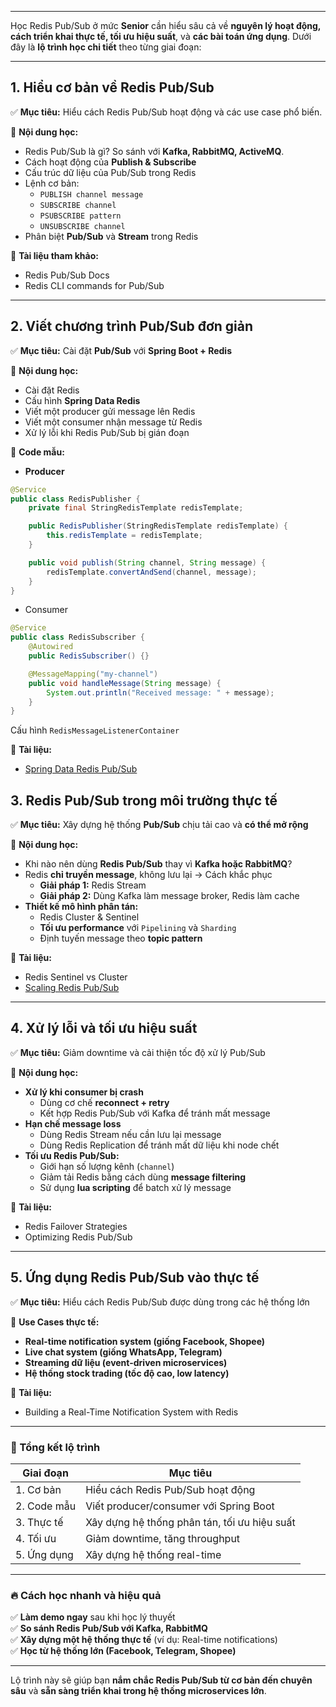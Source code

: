 
---
Học Redis Pub/Sub ở mức **Senior** cần hiểu sâu cả về **nguyên lý hoạt động, cách triển khai thực tế, tối ưu hiệu suất**, và **các bài toán ứng dụng**. Dưới đây là **lộ trình học chi tiết** theo từng giai đoạn:

---

## **1. Hiểu cơ bản về Redis Pub/Sub**

✅ **Mục tiêu:** Hiểu cách Redis Pub/Sub hoạt động và các use case phổ biến.

📌 **Nội dung học:**

- Redis Pub/Sub là gì? So sánh với **Kafka, RabbitMQ, ActiveMQ**.
- Cách hoạt động của **Publish & Subscribe**
- Cấu trúc dữ liệu của Pub/Sub trong Redis
- Lệnh cơ bản:
    - `PUBLISH channel message`
    - `SUBSCRIBE channel`
    - `PSUBSCRIBE pattern`
    - `UNSUBSCRIBE channel`
- Phân biệt **Pub/Sub** và **Stream** trong Redis

🔗 **Tài liệu tham khảo:**

- Redis Pub/Sub Docs
- Redis CLI commands for Pub/Sub
---

## **2. Viết chương trình Pub/Sub đơn giản**

✅ **Mục tiêu:** Cài đặt **Pub/Sub** với **Spring Boot + Redis**

📌 **Nội dung học:**

- Cài đặt Redis
- Cấu hình **Spring Data Redis**
- Viết một producer gửi message lên Redis
- Viết một consumer nhận message từ Redis
- Xử lý lỗi khi Redis Pub/Sub bị gián đoạn

🔗 **Code mẫu:**

- **Producer**
```java
@Service
public class RedisPublisher {
    private final StringRedisTemplate redisTemplate;

    public RedisPublisher(StringRedisTemplate redisTemplate) {
        this.redisTemplate = redisTemplate;
    }

    public void publish(String channel, String message) {
        redisTemplate.convertAndSend(channel, message);
    }
}
```
- Consumer
```java
@Service
public class RedisSubscriber {
    @Autowired
    public RedisSubscriber() {}

    @MessageMapping("my-channel")
    public void handleMessage(String message) {
        System.out.println("Received message: " + message);
    }
}
```

Cấu hình `RedisMessageListenerContainer`

🔗 **Tài liệu:**

- [Spring Data Redis Pub/Sub](https://docs.spring.io/spring-data/redis/docs/current/reference/html/#redis.pubsub)


## **3. Redis Pub/Sub trong môi trường thực tế**

✅ **Mục tiêu:** Xây dựng hệ thống **Pub/Sub** chịu tải cao và **có thể mở rộng**

📌 **Nội dung học:**

- Khi nào nên dùng **Redis Pub/Sub** thay vì **Kafka hoặc RabbitMQ**?
- Redis **chỉ truyền message**, không lưu lại → Cách khắc phục
    - **Giải pháp 1:** Redis Stream
    - **Giải pháp 2:** Dùng Kafka làm message broker, Redis làm cache
- **Thiết kế mô hình phân tán:**
    - Redis Cluster & Sentinel
    - **Tối ưu performance** với `Pipelining` và `Sharding`
    - Định tuyến message theo **topic pattern**

🔗 **Tài liệu:**

- Redis Sentinel vs Cluster
- [Scaling Redis Pub/Sub](https://stackoverflow.com/questions/21036492/does-redis-pub-sub-scale)

---

## **4. Xử lý lỗi và tối ưu hiệu suất**

✅ **Mục tiêu:** Giảm downtime và cải thiện tốc độ xử lý Pub/Sub

📌 **Nội dung học:**

- **Xử lý khi consumer bị crash**
    - Dùng cơ chế **reconnect + retry**
    - Kết hợp Redis Pub/Sub với Kafka để tránh mất message
- **Hạn chế message loss**
    - Dùng Redis Stream nếu cần lưu lại message
    - Dùng Redis Replication để tránh mất dữ liệu khi node chết
- **Tối ưu Redis Pub/Sub:**
    - Giới hạn số lượng kênh (`channel`)
    - Giảm tải Redis bằng cách dùng **message filtering**
    - Sử dụng **lua scripting** để batch xử lý message

🔗 **Tài liệu:**

- Redis Failover Strategies
- Optimizing Redis Pub/Sub

---

## **5. Ứng dụng Redis Pub/Sub vào thực tế**

✅ **Mục tiêu:** Hiểu cách Redis Pub/Sub được dùng trong các hệ thống lớn

📌 **Use Cases thực tế:**

- **Real-time notification system (giống Facebook, Shopee)**
- **Live chat system (giống WhatsApp, Telegram)**
- **Streaming dữ liệu (event-driven microservices)**
- **Hệ thống stock trading (tốc độ cao, low latency)**

🔗 **Tài liệu:**

- Building a Real-Time Notification System with Redis

---

### **🎯 Tổng kết lộ trình**

|Giai đoạn|Mục tiêu|
|---|---|
|1. Cơ bản|Hiểu cách Redis Pub/Sub hoạt động|
|2. Code mẫu|Viết producer/consumer với Spring Boot|
|3. Thực tế|Xây dựng hệ thống phân tán, tối ưu hiệu suất|
|4. Tối ưu|Giảm downtime, tăng throughput|
|5. Ứng dụng|Xây dựng hệ thống real-time|

---

### **🔥 Cách học nhanh và hiệu quả**

✅ **Làm demo ngay** sau khi học lý thuyết  
✅ **So sánh Redis Pub/Sub với Kafka, RabbitMQ**  
✅ **Xây dựng một hệ thống thực tế** (ví dụ: Real-time notifications)  
✅ **Học từ hệ thống lớn (Facebook, Telegram, Shopee)**

---

Lộ trình này sẽ giúp bạn **nắm chắc Redis Pub/Sub từ cơ bản đến chuyên sâu** và **sẵn sàng triển khai trong hệ thống microservices lớn**.